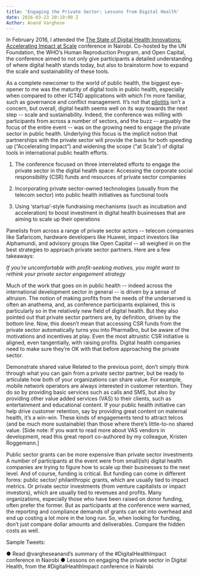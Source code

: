 ```yaml
---
title: 'Engaging the Private Sector: Lessons from Digital Health'
date: 2016-03-23 20:19:00 Z
Author: Anand Varghese
---
```


In February 2016, I attended the [The State of Digital Health Innovations: Accelerating Impact at Scale](https://www.eiseverywhere.com/ereg/inactive.php?eventid=160166) conference in Nairobi. Co-hosted by the UN Foundation, the WHO’s Human Reproduction Program, and Open Capital, the conference aimed to not only give participants a detailed understanding of where digital health stands today, but also to brainstorm how to expand the scale and sustainability of these tools.

As a complete newcomer to the world of public health, the biggest eye-opener to me was the maturity of digital tools in public health, especially when compared to other ICT4D applications with which I’m more familiar, such as governance and conflict management. It’s not that [pilotitis](http://archive.skoll.org/debate/how-do-we-cure-mhealth-pilotitis-critical-lessons-in-reaching-scale/) isn’t a concern, but overall, digital health seems well on its way towards the next step -- scale and sustainability. Indeed, the conference was milling with participants from across a number of sectors, and the buzz -- arguably the focus of the entire event -- was on the growing need to engage the private sector in public health. Underlying this focus is the implicit notion that partnerships with the private sector will provide the basis for both speeding up (“Accelerating Impact”) and widening the scope (“at Scale”) of digital tools in international public health efforts.

1. The conference focused on three interrelated efforts to engage the private sector in the digital health space:
   Accessing the corporate social responsibility (CSR) funds and resources of private sector companies

2. Incorporating private sector-owned technologies (usually from the telecom sector) into public health initiatives as functional tools

3. Using ‘startup’-style fundraising mechanisms (such as incubation and acceleration) to boost investment in digital health businesses that are aiming to scale up their operations

Panelists from across a range of private sector actors -- telecom companies like Safaricom, hardware developers like Huawei, impact investors like Alphamundi, and advisory groups like Open Capital -- all weighed in on the best strategies to approach private sector partners. Here are a few takeaways:

<aside><i>If you’re uncomfortable with profit-seeking motives, you might want to rethink your private sector engagement strategy</i></aside>

Much of the work that goes on in public health -- indeed across the international development sector in general -- is driven by a sense of altruism. The notion of making profits from the needs of the underserved is often an anathema, and, as conference participants explained, this is particularly so in the relatively new field of digital health. But they also pointed out that private sector partners are, by definition, driven by the bottom line. Now, this doesn’t mean that accessing CSR funds from the private sector automatically turns you into PharmaBro, but be aware of the motivations and incentives at play. Even the most altruistic CSR initiative is aligned, even tangentially, with raising profits. Digital health companies need to make sure they’re OK with that before approaching the private sector.

Demonstrate shared value
Related to the previous point, don’t simply think through what you can gain from a private sector partner, but be ready to articulate how both of your organizations can share value. For example, mobile network operators are always interested in customer retention. They do so by providing basic services such as calls and SMS, but also by providing other value added services (VAS) to their clients, such as entertainment and educational content. If your public health initiative can help drive customer retention, say by providing great content on maternal health, it’s a win-win. These kinds of engagements tend to attract telcos (and be much more sustainable) than those where there’s little-to-no shared value. \[Side note: If you want to read more about VAS vendors in development, read this great report co-authored by my colleague, Kristen Roggemann.\]

Public sector grants can be more expensive than private sector investments
A number of participants at the event were from small(ish) digital health companies are trying to figure how to scale up their businesses to the next level. And of course, funding is critical. But funding can come in different forms: public sector/ philanthropic grants, which are usually tied to impact metrics. Or private sector investments (from venture capitalists or impact investors), which are usually tied to revenues and profits. Many organizations, especially those who have been raised on donor funding, often prefer the former. But as participants at the conference were warned, the reporting and compliance demands of grants can eat into overhead and end up costing a lot more in the long run. So, when looking for funding, don’t just compare dollar amounts and deliverables. Compare the hidden costs as well.

Sample Tweets:

●   Read @vargheseanand’s summary of the #DigitalHealthImpact conference in Nairobi
●   Lessons on engaging the private sector in Digital Health, from the  #DigitalHealthImpact conference in Nairobi